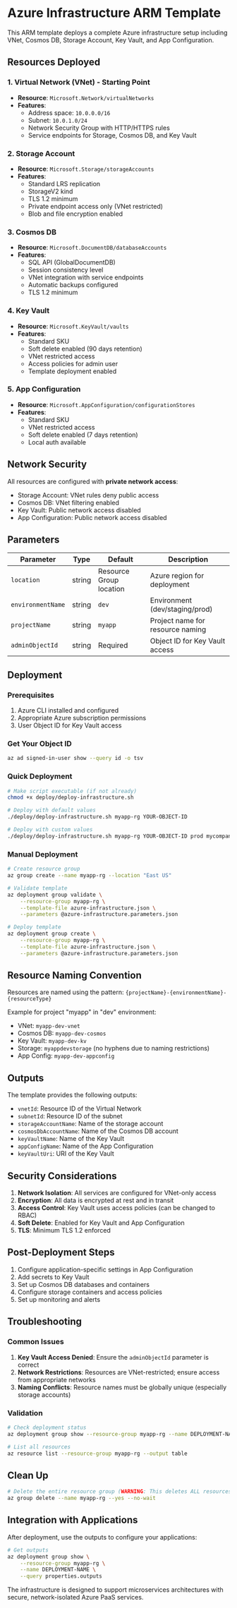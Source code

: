 # Azure Infrastructure ARM Template

This ARM template deploys a complete Azure infrastructure setup including VNet, Cosmos DB, Storage Account, Key Vault, and App Configuration.

## Resources Deployed

### 1. Virtual Network (VNet) - **Starting Point**
- **Resource**: `Microsoft.Network/virtualNetworks`
- **Features**: 
  - Address space: `10.0.0.0/16`
  - Subnet: `10.0.1.0/24`
  - Network Security Group with HTTP/HTTPS rules
  - Service endpoints for Storage, Cosmos DB, and Key Vault

### 2. Storage Account
- **Resource**: `Microsoft.Storage/storageAccounts`
- **Features**:
  - Standard LRS replication
  - StorageV2 kind
  - TLS 1.2 minimum
  - Private endpoint access only (VNet restricted)
  - Blob and file encryption enabled

### 3. Cosmos DB
- **Resource**: `Microsoft.DocumentDB/databaseAccounts`
- **Features**:
  - SQL API (GlobalDocumentDB)
  - Session consistency level
  - VNet integration with service endpoints
  - Automatic backups configured
  - TLS 1.2 minimum

### 4. Key Vault
- **Resource**: `Microsoft.KeyVault/vaults`
- **Features**:
  - Standard SKU
  - Soft delete enabled (90 days retention)
  - VNet restricted access
  - Access policies for admin user
  - Template deployment enabled

### 5. App Configuration
- **Resource**: `Microsoft.AppConfiguration/configurationStores`
- **Features**:
  - Standard SKU
  - VNet restricted access
  - Soft delete enabled (7 days retention)
  - Local auth available

## Network Security

All resources are configured with **private network access**:
- Storage Account: VNet rules deny public access
- Cosmos DB: VNet filtering enabled
- Key Vault: Public network access disabled
- App Configuration: Public network access disabled

## Parameters

| Parameter | Type | Default | Description |
|-----------|------|---------|-------------|
| `location` | string | Resource Group location | Azure region for deployment |
| `environmentName` | string | `dev` | Environment (dev/staging/prod) |
| `projectName` | string | `myapp` | Project name for resource naming |
| `adminObjectId` | string | Required | Object ID for Key Vault access |

## Deployment

### Prerequisites

1. Azure CLI installed and configured
2. Appropriate Azure subscription permissions
3. User Object ID for Key Vault access

### Get Your Object ID

```bash
az ad signed-in-user show --query id -o tsv
```

### Quick Deployment

```bash
# Make script executable (if not already)
chmod +x deploy/deploy-infrastructure.sh

# Deploy with default values
./deploy/deploy-infrastructure.sh myapp-rg YOUR-OBJECT-ID

# Deploy with custom values
./deploy/deploy-infrastructure.sh myapp-rg YOUR-OBJECT-ID prod mycompany "West US 2"
```

### Manual Deployment

```bash
# Create resource group
az group create --name myapp-rg --location "East US"

# Validate template
az deployment group validate \
    --resource-group myapp-rg \
    --template-file azure-infrastructure.json \
    --parameters @azure-infrastructure.parameters.json

# Deploy template
az deployment group create \
    --resource-group myapp-rg \
    --template-file azure-infrastructure.json \
    --parameters @azure-infrastructure.parameters.json
```

## Resource Naming Convention

Resources are named using the pattern: `{projectName}-{environmentName}-{resourceType}`

Example for project "myapp" in "dev" environment:
- VNet: `myapp-dev-vnet`
- Cosmos DB: `myapp-dev-cosmos`
- Key Vault: `myapp-dev-kv`
- Storage: `myappdevstorage` (no hyphens due to naming restrictions)
- App Config: `myapp-dev-appconfig`

## Outputs

The template provides the following outputs:
- `vnetId`: Resource ID of the Virtual Network
- `subnetId`: Resource ID of the subnet
- `storageAccountName`: Name of the storage account
- `cosmosDbAccountName`: Name of the Cosmos DB account
- `keyVaultName`: Name of the Key Vault
- `appConfigName`: Name of the App Configuration
- `keyVaultUri`: URI of the Key Vault

## Security Considerations

1. **Network Isolation**: All services are configured for VNet-only access
2. **Encryption**: All data is encrypted at rest and in transit
3. **Access Control**: Key Vault uses access policies (can be changed to RBAC)
4. **Soft Delete**: Enabled for Key Vault and App Configuration
5. **TLS**: Minimum TLS 1.2 enforced

## Post-Deployment Steps

1. Configure application-specific settings in App Configuration
2. Add secrets to Key Vault
3. Set up Cosmos DB databases and containers
4. Configure storage containers and access policies
5. Set up monitoring and alerts

## Troubleshooting

### Common Issues

1. **Key Vault Access Denied**: Ensure the `adminObjectId` parameter is correct
2. **Network Restrictions**: Resources are VNet-restricted; ensure access from appropriate networks
3. **Naming Conflicts**: Resource names must be globally unique (especially storage accounts)

### Validation

```bash
# Check deployment status
az deployment group show --resource-group myapp-rg --name DEPLOYMENT-NAME

# List all resources
az resource list --resource-group myapp-rg --output table
```

## Clean Up

```bash
# Delete the entire resource group (WARNING: This deletes ALL resources)
az group delete --name myapp-rg --yes --no-wait
```

## Integration with Applications

After deployment, use the outputs to configure your applications:

```bash
# Get outputs
az deployment group show \
    --resource-group myapp-rg \
    --name DEPLOYMENT-NAME \
    --query properties.outputs
```

The infrastructure is designed to support microservices architectures with secure, network-isolated Azure PaaS services.